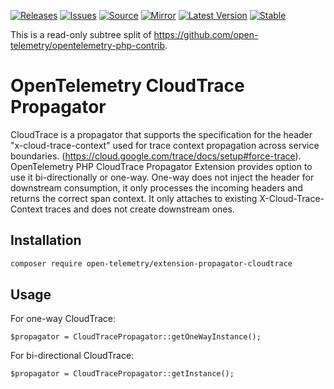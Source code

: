 [![Releases](https://img.shields.io/badge/releases-purple)](https://github.com/opentelemetry-php/extension-propagator-cloudtrace/releases)
[![Issues](https://img.shields.io/badge/issues-pink)](https://github.com/open-telemetry/opentelemetry-php/issues)
[![Source](https://img.shields.io/badge/source-contrib-green)](https://github.com/open-telemetry/opentelemetry-php-contrib/tree/main/src/Propagation/CloudTrace)
[![Mirror](https://img.shields.io/badge/mirror-opentelemetry--php--contrib-blue)](https://github.com/opentelemetry-php/extension-propagator-cloudtrace)
[![Latest Version](http://poser.pugx.org/open-telemetry/opentelemetry-propagation-instana/v/unstable)](https://packagist.org/packages/open-telemetry/extension-propagator-cloudtrace/)
[![Stable](http://poser.pugx.org/open-telemetry/opentelemetry-propagation-instana/v/stable)](https://packagist.org/packages/open-telemetry/extension-propagator-cloudtrace/)

This is a read-only subtree split of https://github.com/open-telemetry/opentelemetry-php-contrib.

# OpenTelemetry CloudTrace Propagator

CloudTrace is a propagator that supports the specification for the header "x-cloud-trace-context" used for trace context propagation across
service boundaries. (https://cloud.google.com/trace/docs/setup#force-trace). OpenTelemetry PHP CloudTrace Propagator Extension provides
option to use it bi-directionally or one-way. One-way does not inject the header for downstream consumption, it only processes the incoming headers
and returns the correct span context. It only attaches to existing X-Cloud-Trace-Context traces and does not create downstream ones.

## Installation

```sh
composer require open-telemetry/extension-propagator-cloudtrace
```

## Usage

For one-way CloudTrace:

```
$propagator = CloudTracePropagator::getOneWayInstance();
```

For bi-directional CloudTrace:

```
$propagator = CloudTracePropagator::getInstance();
```
